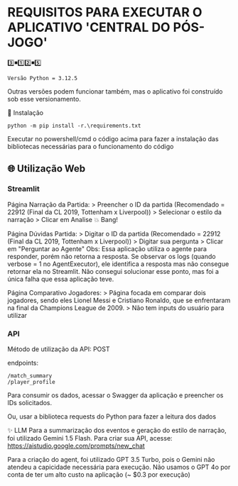 # REQUISITOS PARA EXECUTAR O APLICATIVO 'CENTRAL DO PÓS-JOGO'

3️⃣◾1️⃣2️⃣◾5️⃣
```
Versão Python = 3.12.5
```

Outras versões podem funcionar também, mas o aplicativo foi construído sob esse versionamento.

🔧 Instalação
```
python -m pip install -r.\requirements.txt
```

Executar no powershell/cmd o código acima para fazer a instalação das bibliotecas necessárias para o funcionamento do código

## 🌐 Utilização Web
### Streamlit

Página Narração da Partida:
    > Preencher o ID da partida (Recomendado = 22912 (Final da CL 2019, Tottenham x Liverpool))
    > Selecionar o estilo da narração
    > Clicar em Analise
    💥 Bang!

Página Dúvidas Partida:
    > Digitar o ID da partida (Recomendado = 22912 (Final da CL 2019, Tottenham x Liverpool))
    > Digitar sua pergunta
    > Clicar em "Perguntar ao Agente"
    Obs: Essa aplicação utiliza o agente para responder, porém não retorna a resposta.
    Se observar os logs (quando verbose = 1 no AgentExecutor), ele identifica a resposta mas não consegue retornar ela no Streamlit. Não consegui solucionar esse ponto, mas foi a única falha que essa aplicação teve.

Página Comparativo Jogadores:
    > Página focada em comparar dois jogadores, sendo eles Lionel Messi e Cristiano Ronaldo, que se enfrentaram na final da Champions League de 2009.
    > Não tem inputs do usuário para utilizar

### API

Método de utilização da API: POST

endpoints: 

```
/match_summary
/player_profile
```

Para consumir os dados, acessar o Swagger da aplicação e preencher os IDs solicitados.

Ou, usar a biblioteca requests do Python para fazer a leitura dos dados

✨ LLM
Para a summarização dos eventos e geração do estilo de narração, foi utilizado Gemini 1.5 Flash.
Para criar sua API, acesse: https://aistudio.google.com/prompts/new_chat

Para a criação do agent, foi utilizado GPT 3.5 Turbo, pois o Gemini não atendeu a capicidade necessária para execução. Não usamos o GPT 4o por conta de ter um alto custo na aplicação (~ $0.3 por execução)